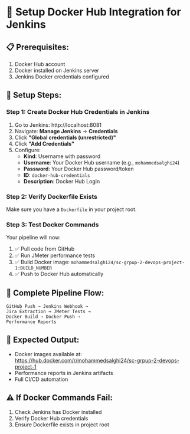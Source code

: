 # 🐳 Setup Docker Hub Integration for Jenkins

## 📋 Prerequisites:
1. Docker Hub account
2. Docker installed on Jenkins server 
3. Jenkins Docker credentials configured

## 🔧 Setup Steps:

### Step 1: Create Docker Hub Credentials in Jenkins
1. Go to Jenkins: http://localhost:8081
2. Navigate: **Manage Jenkins** → **Credentials**
3. Click **"Global credentials (unrestricted)"**
4. Click **"Add Credentials"**
5. Configure:
   - **Kind**: Username with password
   - **Username**: Your Docker Hub username (e.g., `mohammedsalghi24`)
   - **Password**: Your Docker Hub password/token
   - **ID**: `docker-hub-credentials`
   - **Description**: Docker Hub Login

### Step 2: Verify Dockerfile Exists
Make sure you have a `Dockerfile` in your project root.

### Step 3: Test Docker Commands
Your pipeline will now:
1. ✅ Pull code from GitHub
2. ✅ Run JMeter performance tests  
3. ✅ Build Docker image: `mohammedsalghi24/sc-grpup-2-devops-project-1:BUILD_NUMBER`
4. ✅ Push to Docker Hub automatically

## 🎯 Complete Pipeline Flow:
```
GitHub Push → Jenkins Webhook → 
Jira Extraction → JMeter Tests → 
Docker Build → Docker Push → 
Performance Reports
```

## 🚀 Expected Output:
- Docker images available at: https://hub.docker.com/r/mohammedsalghi24/sc-grpup-2-devops-project-1
- Performance reports in Jenkins artifacts
- Full CI/CD automation

## ⚠️ If Docker Commands Fail:
1. Check Jenkins has Docker installed
2. Verify Docker Hub credentials
3. Ensure Dockerfile exists in project root
